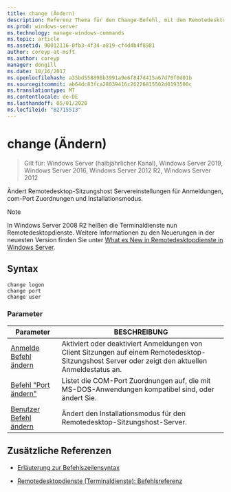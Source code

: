 ```yaml
---
title: change (Ändern)
description: Referenz Thema für den Change-Befehl, mit dem Remotedesktop-Sitzungshost Servereinstellungen für Anmeldungen, com-Port Zuordnungen und Installationsmodus geändert werden.
ms.prod: windows-server
ms.technology: manage-windows-commands
ms.topic: article
ms.assetid: 90012116-0fb3-4f34-a819-cf4d4b4f8981
author: coreyp-at-msft
ms.author: coreyp
manager: dongill
ms.date: 10/16/2017
ms.openlocfilehash: a35bd558898b3991a9e6f847d415a67d70f0d01b
ms.sourcegitcommit: ab64dc83fca28039416c26226815502d0193500c
ms.translationtype: MT
ms.contentlocale: de-DE
ms.lasthandoff: 05/01/2020
ms.locfileid: "82715513"
---
```

# <a name="change"></a>change (Ändern)

> Gilt für: Windows Server (halbjährlicher Kanal), Windows Server 2019, Windows Server 2016, Windows Server 2012 R2, Windows Server 2012

Ändert Remotedesktop-Sitzungshost Servereinstellungen für Anmeldungen, com-Port Zuordnungen und Installationsmodus.

> [!NOTE]
> In Windows Server 2008 R2 heißen die Terminaldienste nun Remotedesktopdienste. Weitere Informationen zu den Neuerungen in der neuesten Version finden Sie unter [What es New in Remotedesktopdienste in Windows Server](https://docs.microsoft.com/previous-versions/windows/it-pro/windows-server-2012-R2-and-2012/dn283323(v=ws.11)).

## <a name="syntax"></a>Syntax

 ```
 change logon
 change port
 change user
 ```

### <a name="parameters"></a>Parameter

| Parameter | BESCHREIBUNG |
| --------- | ----------- |
| [Anmelde Befehl ändern](change-logon.md) | Aktiviert oder deaktiviert Anmeldungen von Client Sitzungen auf einem Remotedesktop-Sitzungshost Server oder zeigt den aktuellen Anmeldestatus an. |
| [Befehl "Port ändern"](change-port.md) | Listet die COM-Port Zuordnungen auf, die mit MS-DOS-Anwendungen kompatibel sind, oder ändert Sie. |
| [Benutzer Befehl ändern](change-user.md) | Ändert den Installationsmodus für den Remotedesktop-Sitzungshost-Server. |

## <a name="additional-references"></a>Zusätzliche Referenzen

- [Erläuterung zur Befehlszeilensyntax](command-line-syntax-key.md)

- [Remotedesktopdienste (Terminaldienste): Befehlsreferenz](remote-desktop-services-terminal-services-command-reference.md)

